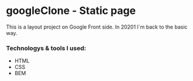 # googleClone - Static page

This is a layout project on Google Front side.
In 20201 I´m back to the basic way.

### Technologys & tools I used:
* HTML
* CSS
* BEM

[Google Clone`s Stats]: (https://github-readme-stats.vercel.app/api/pin/?username=jorgearguellles&repo=github-googleClone&cache_seconds=86400&theme=vue-dark)

